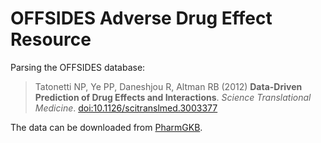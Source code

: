 # OFFSIDES Adverse Drug Effect Resource

Parsing the OFFSIDES database:

> Tatonetti NP, Ye PP, Daneshjou R, Altman RB (2012) **Data-Driven Prediction of Drug Effects and Interactions**. *Science Translational Medicine*. [doi:10.1126/scitranslmed.3003377](http://dx.doi.org/10.1126/scitranslmed.3003377)

The data can be downloaded from [PharmGKB](https://www.pharmgkb.org/downloads/).
